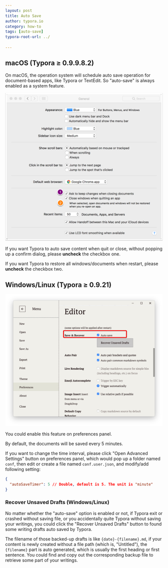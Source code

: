 ```yaml
---
layout: post
title: Auto Save
author: typora.io
category: how-to
tags: [auto-save]
typora-root-url: ../

---
```


## macOS (Typora ≥ 0.9.9.8.2)

On macOS, the operation system will schedule auto save operation for document-based apps, like Typora or TextEdit. So "auto-save" is always enabled as a system feature.

 ![general](/media/auto-save/general.png)

If you want Typora to auto save content when quit or close, without popping up a confirm dialog, please **uncheck** the checkbox one.

If you want Typora to restore all windows/documents when restart, please **uncheck** the checkbox two.

## Windows/Linux (Typora ≥ 0.9.21) 

 ![Snip20161027_2](/media/auto-save/Snip20161027_2.png)

You could enable this feature on preferences panel.

By default, the documents will be saved every 5 minutes. 

If you want to change the time interval, please click "Open Advanced Settings" button on preferences panel, which would pop up a folder named `conf`, then edit or create a file named `conf.user.json`, and modify/add following setting:

```json
{
  "autoSaveTimer": 5 // Double, default is 5. The unit is "minute"
}
```

### Recover Unsaved Drafts (Windows/Linux)

No matter whether the "auto-save" option is enabled or not, if Typora exit or crashed without saving file, or you accidentally quite Typora without saving your writings, you could click the "Recover Unsaved Drafts" button to found some writing drafts auto saved by Typora.

The filename of those backed-up drafts is like `{date}-{filename}.md`, if your content is newly created without a file path (which is, "Untitled"), the `{filename}` part is auto generated, which is usually the first heading or first sentence. You could find and copy out the corresponding backup file to retrieve some part of your writings.